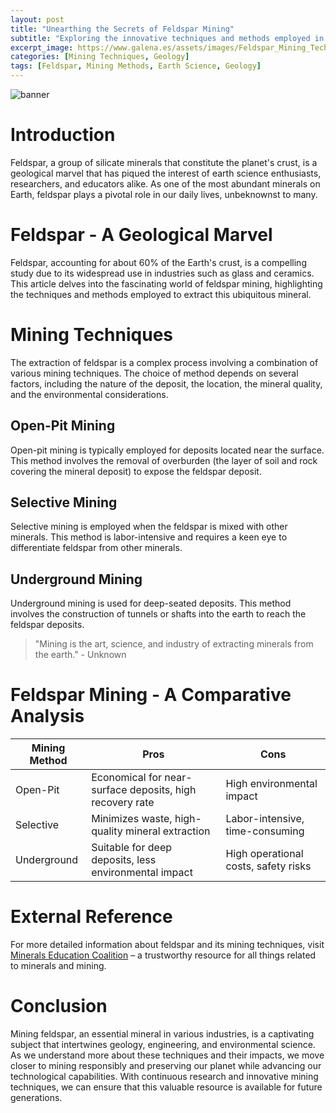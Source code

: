 ```yaml
---
layout: post
title: "Unearthing the Secrets of Feldspar Mining"
subtitle: "Exploring the innovative techniques and methods employed in the extraction of one of Earth's most abundant minerals - Feldspar."
excerpt_image: https://www.galena.es/assets/images/Feldspar_Mining_Techniques.png
categories: [Mining Techniques, Geology]
tags: [Feldspar, Mining Methods, Earth Science, Geology]
---
```


![banner](https://www.galena.es/assets/images/Feldspar_Mining_Techniques.png "An infographic illustrating various feldspar mining techniques, including open-pit mining, selective mining, and underground methods, with labeled diagrams and images showcasing equipment and processes used in the extraction of this important mineral.")

# Introduction

Feldspar, a group of silicate minerals that constitute the planet's crust, is a geological marvel that has piqued the interest of earth science enthusiasts, researchers, and educators alike. As one of the most abundant minerals on Earth, feldspar plays a pivotal role in our daily lives, unbeknownst to many.

# Feldspar - A Geological Marvel

Feldspar, accounting for about 60% of the Earth's crust, is a compelling study due to its widespread use in industries such as glass and ceramics. This article delves into the fascinating world of feldspar mining, highlighting the techniques and methods employed to extract this ubiquitous mineral.

# Mining Techniques

The extraction of feldspar is a complex process involving a combination of various mining techniques. The choice of method depends on several factors, including the nature of the deposit, the location, the mineral quality, and the environmental considerations.

## Open-Pit Mining

Open-pit mining is typically employed for deposits located near the surface. This method involves the removal of overburden (the layer of soil and rock covering the mineral deposit) to expose the feldspar deposit. 

## Selective Mining

Selective mining is employed when the feldspar is mixed with other minerals. This method is labor-intensive and requires a keen eye to differentiate feldspar from other minerals. 

## Underground Mining

Underground mining is used for deep-seated deposits. This method involves the construction of tunnels or shafts into the earth to reach the feldspar deposits.

> "Mining is the art, science, and industry of extracting minerals from the earth." - Unknown

# Feldspar Mining - A Comparative Analysis

| Mining Method | Pros | Cons |
| --- | --- | --- |
| Open-Pit | Economical for near-surface deposits, high recovery rate | High environmental impact |
| Selective | Minimizes waste, high-quality mineral extraction | Labor-intensive, time-consuming |
| Underground | Suitable for deep deposits, less environmental impact | High operational costs, safety risks |

# External Reference
For more detailed information about feldspar and its mining techniques, visit [Minerals Education Coalition](https://www.mineralseducationcoalition.org/) – a trustworthy resource for all things related to minerals and mining.

# Conclusion

Mining feldspar, an essential mineral in various industries, is a captivating subject that intertwines geology, engineering, and environmental science. As we understand more about these techniques and their impacts, we move closer to mining responsibly and preserving our planet while advancing our technological capabilities. With continuous research and innovative mining techniques, we can ensure that this valuable resource is available for future generations.